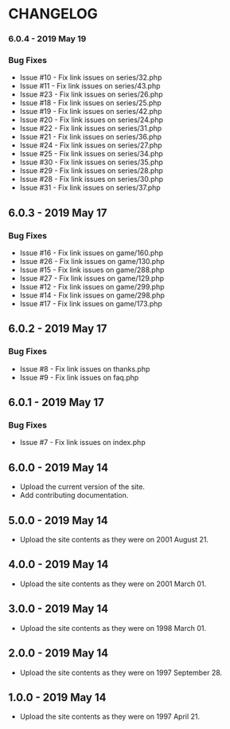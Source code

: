 # CHANGELOG

### 6.0.4 - 2019 May 19
### Bug Fixes
* Issue #10 - Fix link issues on series/32.php
* Issue #11 - Fix link issues on series/43.php
* Issue #23 - Fix link issues on series/26.php
* Issue #18 - Fix link issues on series/25.php
* Issue #19 - Fix link issues on series/42.php
* Issue #20 - Fix link issues on series/24.php
* Issue #22 - Fix link issues on series/31.php
* Issue #21 - Fix link issues on series/36.php
* Issue #24 - Fix link issues on series/27.php
* Issue #25 - Fix link issues on series/34.php
* Issue #30 - Fix link issues on series/35.php
* Issue #29 - Fix link issues on series/28.php
* Issue #28 - Fix link issues on series/30.php
* Issue #31 - Fix link issues on series/37.php             

## 6.0.3 - 2019 May 17
### Bug Fixes
* Issue #16 - Fix link issues on game/160.php
* Issue #26 - Fix link issues on game/130.php
* Issue #15 - Fix link issues on game/288.php
* Issue #27 - Fix link issues on game/129.php
* Issue #12 - Fix link issues on game/299.php
* Issue #14 - Fix link issues on game/298.php
* Issue #17 - Fix link issues on game/173.php      
 
## 6.0.2 - 2019 May 17
### Bug Fixes
* Issue #8 - Fix link issues on thanks.php
* Issue #9 - Fix link issues on faq.php

## 6.0.1 - 2019 May 17
### Bug Fixes
* Issue #7 - Fix link issues on index.php

## 6.0.0 - 2019 May 14
* Upload the current version of the site.
* Add contributing documentation.

## 5.0.0 - 2019 May 14
* Upload the site contents as they were on 2001 August 21.

## 4.0.0 - 2019 May 14
* Upload the site contents as they were on 2001 March 01.

## 3.0.0 - 2019 May 14
* Upload the site contents as they were on 1998 March 01.

## 2.0.0 - 2019 May 14
* Upload the site contents as they were on 1997 September 28.

## 1.0.0 - 2019 May 14
* Upload the site contents as they were on 1997 April 21.